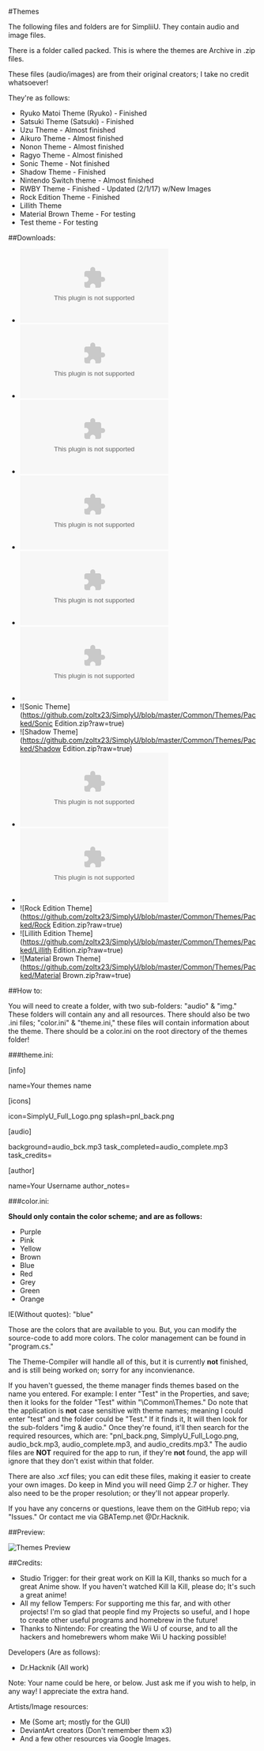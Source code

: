 #Themes

The following files and folders are for SimpliiU.
They contain audio and image files.

There is a folder called packed. This is where 
the themes are Archive in .zip files. 

These files (audio/images) are from their original creators; I take no credit
whatsoever! 

They're as follows: 

* Ryuko Matoi Theme (Ryuko) - Finished
* Satsuki Theme (Satsuki) - Finished
* Uzu Theme  - Almost finished
* Aikuro Theme - Almost finished 
* Nonon Theme - Almost finished  
* Ragyo Theme - Almost finished
* Sonic Theme - Not finished
* Shadow Theme - Finished
* Nintendo Switch theme - Almost finished 
* RWBY Theme - Finished - Updated (2/1/17) w/New Images
* Rock Edition Theme - Finished
* Lillith Theme 
* Material Brown Theme - For testing 
* Test theme - For testing 

##Downloads: 

* ![Ryuko Matoi Theme - Ryuko](https://github.com/zoltx23/SimplyU/blob/master/Common/Themes/Packed/Ryuko.zip?raw=true) 
* ![Satsuki Theme - Satsuki](https://github.com/zoltx23/SimplyU/blob/master/Common/Themes/Packed/Satsuki.zip?raw=true)  
* ![Uzu Theme](https://github.com/zoltx23/SimplyU/blob/master/Common/Themes/Packed/Uzu.zip?raw=true)
* ![Aikuro Theme](https://github.com/zoltx23/SimplyU/blob/master/Common/Themes/Packed/Aikuro.zip?raw=true) 
* ![Nonon Theme](https://github.com/zoltx23/SimplyU/blob/master/Common/Themes/Packed/Nonon.zip?raw=true) 
* ![Ragyo Theme](https://github.com/zoltx23/SimplyU/blob/master/Common/Themes/Packed/Ragyo.zip?raw=true) 
* ![Sonic Theme](https://github.com/zoltx23/SimplyU/blob/master/Common/Themes/Packed/Sonic Edition.zip?raw=true)
* ![Shadow Theme](https://github.com/zoltx23/SimplyU/blob/master/Common/Themes/Packed/Shadow Edition.zip?raw=true)
* ![Switch Theme](https://github.com/zoltx23/SimplyU/blob/master/Common/Themes/Packed/Switch.zip?raw=true)
* ![RWBY Theme](https://github.com/zoltx23/SimplyU/blob/master/Common/Themes/Packed/RWBY.zip?raw=true) 
* ![Rock Edition Theme](https://github.com/zoltx23/SimplyU/blob/master/Common/Themes/Packed/Rock Edition.zip?raw=true)
* ![Lillith Edition Theme](https://github.com/zoltx23/SimplyU/blob/master/Common/Themes/Packed/Lillith Edition.zip?raw=true)
* ![Material Brown Theme](https://github.com/zoltx23/SimplyU/blob/master/Common/Themes/Packed/Material Brown.zip?raw=true) 

##How to: 

You will need to create a folder, with two sub-folders: "audio" & "img." 
These folders will contain any and all resources. 
There should also be two .ini files; "color.ini" & "theme.ini," these files will contain
information about the theme.
There should be a color.ini on the root directory of the themes folder!  

###theme.ini: 

[info]

name=Your themes name

[icons]

icon=SimplyU_Full_Logo.png
splash=pnl_back.png

[audio]

background=audio_bck.mp3
task_completed=audio_complete.mp3
task_credits=

[author]

name=Your Username
author_notes=


###color.ini: 

**Should only contain the color scheme; and are as follows:**

* Purple
* Pink
* Yellow
* Brown
* Blue 
* Red
* Grey 
* Green 
* Orange

IE(Without quotes): "blue"

Those are the colors that are available to you. But, you can modify the source-code
to add more colors. The color management can be found in "program.cs." 

The Theme-Compiler will handle all of this, but it is currently **not** finished, and is still
being worked on; sorry for any inconvienance.

If you haven't guessed, the theme manager finds themes based on the name you entered. For example: 
I enter "Test" in the Properties, and save; then it looks for the folder "Test" within "\\Common\\Themes." Do note
that the application is **not** case sensitive with theme names; meaning I could enter "test" and the folder could be "Test."
If it finds it, It will then look for the sub-folders "img & audio." Once they're found, it'll then search
for the required resources, which are: "pnl_back.png, SimplyU_Full_Logo.png, audio_bck.mp3, audio_complete.mp3, and audio_credits.mp3."
The audio files are **NOT** required for the app to run, if they're **not** found, the app will ignore that they
don't exist within that folder.

There are also .xcf files; you can edit these files, making it easier to create your own images. 
Do keep in Mind you will need Gimp 2.7 or higher. They also need to be the proper resolution; or they'll not appear properly.  

If you have any concerns or questions, leave them on the GitHub repo; via "Issues."
Or contact me via GBATemp.net @Dr.Hacknik.  

##Preview: 

![Themes Preview](https://github.com/zoltx23/SimplyU/blob/master/Common/Resources/Images/themes.png?raw=true) 


##Credits:

* Studio Trigger: for their great work on Kill la Kill, thanks so much for a great Anime show.
If you haven't watched Kill la Kill, please do; It's such a great anime! 
* All my fellow Tempers: For supporting me this far, and with other projects! I'm so glad that 
people find my Projects so useful, and I hope to create other useful programs and homebrew in the future!
* Thanks to Nintendo: For creating the Wii U of course, and to all the hackers and homebrewers whom
make Wii U hacking possible!  

Developers (Are as follows): 

* Dr.Hacknik (All work) 

Note: Your name could be here, or below. 
Just ask me if you wish to help, in any way! 
I appreciate the extra hand. 

Artists/Image resources: 

* Me (Some art; mostly for the GUI) 
* DeviantArt creators (Don't remember them x3) 
* And a few other resources via Google Images. 

